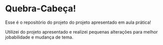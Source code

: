 # Quebra-Cabeça!

Esse é o repositório do projeto do projeto apresentado em aula prática!

Utilizei do projeto apresentado e realizei pequenas alterações para melhor jobabilidade e mudança de tema. 

